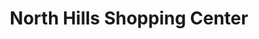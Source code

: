 ---
title: "North Hills Shopping Center"
url: /north-hills/north-hills-shopping-center/
shop: Einkaufszentrum
---